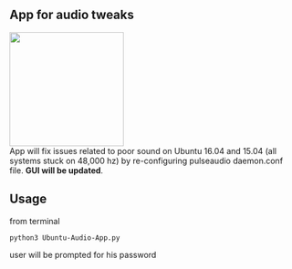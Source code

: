 ## App for audio tweaks
<img src="https://drive.google.com/uc?id=1eo0iiS0emqrCaVnVbS2COTDSqnF_TiuM" width="auto" height="200"/>
<br>
App will fix issues related to poor sound on Ubuntu 16.04 and 15.04 (all systems stuck on 48,000 hz) by re-configuring pulseaudio daemon.conf file. <strong>GUI will be updated</strong>.

## Usage
from terminal
```
python3 Ubuntu-Audio-App.py
```
user will be prompted for his password
